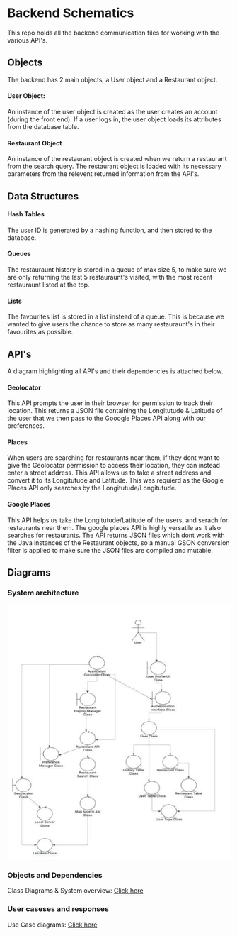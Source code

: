 
# Backend Schematics

This repo holds all the backend communication files for working with the various API's.





## Objects
The backend has 2 main objects, a User object and a Restaurant object.

#### User Object:
An instance of the user object is created as the user creates an account (during the front end). If a user logs in, the user object loads its attributes from the database table.

#### Restaurant Object
An instance of the restaurant object is created when we return a restaurant from the search query. The restaurant object is loaded with its necessary parameters from the relevent returned information from the API's. 
## Data Structures

#### Hash Tables
The user ID is generated by a hashing function, and then stored to the database.

#### Queues
The restauraunt history is stored in a queue of max size 5, to make sure we are only returning the last 5 restauraunt's visited, with the most recent restauraunt listed at the top.

#### Lists
The favourites list is stored in a list instead of a queue. This is because we wanted to give users the chance to store as many restauraunt's in their favourites as possible. 


## API's
A diagram highlighting all API's and their dependencies is attached below.

#### Geolocator 
This API prompts the user in their browser for permission to track their location. This returns a JSON file containing the Longitutude & Latitude of the user that we then pass to the Gooogle Places API along with our preferences.


#### Places 
When users are searching for restaurants near them, if they dont want to give the Geolocator permission to access their location, they can instead enter a street address. This API allows us to take a street address and convert it to its Longitutude and Latitude. This was requierd as the Google Places API only searches by the Longitutude/Longitutude. 

#### Google Places
This API helps us take the Longitutude/Latitude of the users, and serach for restaurants near them. The google places API is highly versatile as it also searches for restaurants. The API returns JSON files which dont work with the Java instances of the Restaurant objects, so a manual GSON conversion filter is applied to make sure the JSON files are compiled and mutable.



## Diagrams
### System architecture
![image_alt](https://github.com/AhmadWali04/Restaurant-Roulette/blob/main/Backend/images/Full%20system%20overview.jpg?raw=true)

### Objects and Dependencies
Class Diagrams & System overview:
[Click here](https://github.com/AhmadWali04/Restaurant-Roulette/blob/8779f1c25c2b4cc44cba3f1b4e9891e0c524e6c9/Backend/images/Full%20Architecture%20diagram.pdf)

### User caseses and responses
Use Case diagrams: 
[Click here](https://github.com/AhmadWali04/Restaurant-Roulette/blob/8779f1c25c2b4cc44cba3f1b4e9891e0c524e6c9/Backend/images/OOPAnalysis.pdf)


